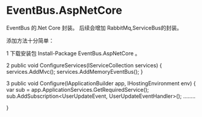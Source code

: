 # EventBus.AspNetCore

EventBus 的.Net Core 封装。
后续会增加 RabbitMq,ServiceBus的封装。

添加方法十分简单：

1  下载安装包 Install-Package EventBus.AspNetCore 。

2  public void ConfigureServices(IServiceCollection services)
   {
      services.AddMvc();
      services.AddMemoryEventBus();
   }
  
3  public void Configure(IApplicationBuilder app, IHostingEnvironment env)
   {
      var sub = app.ApplicationServices.GetRequiredService<IEventBusSubscriptionsManager>();
     sub.AddSubscription<UserUpdateEvent, UserUpdateEventHandler>();
      ........
      
   }
